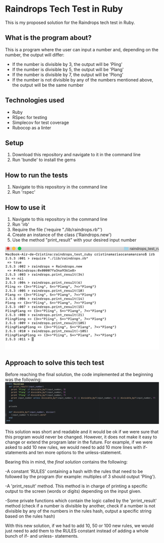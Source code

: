 Raindrops Tech Test in Ruby
==================
This is my proposed solution for the Raindrops tech test in Ruby.

What is the program about?
-------
This is a program where the user can input a number and, depending on the number, the output will differ:
- If the number is divisible by 3, the output will be 'Pling'
- If the number is divisible by 5, the output will be 'Plang'
- If the number is divisible by 7, the output will be 'Plong'
- If the number is not divisible by any of the numbers mentioned above, the output will be the same number

Technologies used
-------
- Ruby
- RSpec for testing
- Simplecov for test coverage
- Rubocop as a linter

Setup
-------
1. Download this repository and navigate to it in the command line
2. Run 'bundle' to install the gems

How to run the tests
-------
1. Navigate to this repository in the command line
2. Run 'rspec'

How to use it
-------
1. Navigate to this repository in the command line
2. Run 'irb'
3. Require the file ('require "./lib/raindrops.rb"')
4. Create an instance of the class ('Raindrops.new')
5. Use the method "print_result" with your desired input number

![Screenshot](images/irb.png)

Approach to solve this tech test
------

Before reaching the final solution, the code implemented at the beginning was the following:
![Screenshot](images/firstsolution.png)

This solution was short and readable and it would be ok if we were sure that this program would never be changed. However, it does not make it easy to change or extend the program later in the future. For example, if we were asked to add 10 new rules, we would need to add 10 more lines with if-statements and ten more options to the unless-statement.

Bearing this in mind, the *final solution* contains the following:

-A constant 'RULES' containing a hash with the rules that need to be followed by the program (for example: multiples of 3 should output 'Pling').

-A 'print_result' method. This method is in charge of printing a specific output to the screen (words or digits) depending on the input given.

-Some private functions which contain the logic called by the 'prrint_result' method (check if a number is divisible by another, check if a number is not divisible by any of the numbers in the rules hash, output a specific string based on the rules hash)

With this new solution, if we had to add 10, 50 or 100 new rules, we would just need to add them to the RULES constant instead of adding a whole bunch of if- and unless- statements.
